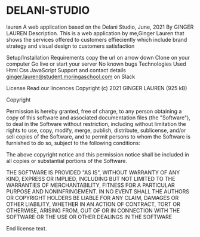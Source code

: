 # DELANI-STUDIO 
lauren
A web application based on the Delani Studio, June, 2021 By GINGER LAUREN Description. This is a web application by me,Ginger Lauren that shows the services offered to customers effieciently which include brand strategy and visual design to customers satisfaction

Setup/Installation Requirements copy the url on arrow down Clone on your computer Go live or start your server No known bugs Technologies Used Html Css JavaScript Support and contact details ginger.lauren@student.moringaschool.com on Slack

License Read our lincences Copyright (c) 2021 GINGER LAUREN (925 kB)

Copyright

Permission is hereby granted, free of charge, to any person obtaining a copy of this software and associated documentation files (the "Software"), to deal in the Software without restriction, including without limitation the rights to use, copy, modify, merge, publish, distribute, sublicense, and/or sell copies of the Software, and to permit persons to whom the Software is furnished to do so, subject to the following conditions:

The above copyright notice and this permission notice shall be included in all copies or substantial portions of the Software.

THE SOFTWARE IS PROVIDED "AS IS", WITHOUT WARRANTY OF ANY KIND, EXPRESS OR IMPLIED, INCLUDING BUT NOT LIMITED TO THE WARRANTIES OF MERCHANTABILITY, FITNESS FOR A PARTICULAR PURPOSE AND NONINFRINGEMENT. IN NO EVENT SHALL THE AUTHORS OR COPYRIGHT HOLDERS BE LIABLE FOR ANY CLAIM, DAMAGES OR OTHER LIABILITY, WHETHER IN AN ACTION OF CONTRACT, TORT OR OTHERWISE, ARISING FROM, OUT OF OR IN CONNECTION WITH THE SOFTWARE OR THE USE OR OTHER DEALINGS IN THE SOFTWARE

End license text.
